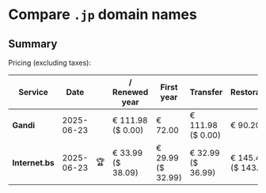 # Compare `.jp` domain names

## Summary

Pricing (excluding taxes):

| Service | Date |  | / Renewed year | First year | Transfer | Restoration |
|--|--|--|--|--|--|--|
| **Gandi** | 2025-06-23 |  | € 111.98<br>($ 0.00) | € 72.00 | € 111.98<br>($ 0.00) | € 90.20 |
| **Internet.bs** | 2025-06-23 | 🏆 | € 33.99<br>($ 38.09) | € 29.99<br>($ 32.99) | € 32.99<br>($ 36.99) | € 145.49<br>($ 143.59) |
